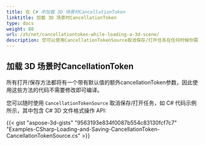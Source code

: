 ```yaml
---
title: 在 C# 中加载 3D 场景时CancellationToken
linktitle: 加载 3D 场景时CancellationToken
type: docs
weight: 80
url: /zh/net/cancellationtoken-while-loading-a-3d-scene/
description: 您可以使用CancellationTokenSource取消保存/打开任务在任何时候你需要与 C# 3D 文件操作和转换 API。
---
```

##  **加载 3D 场景时CancellationToken**
所有打开/保存方法都将有一个带有默认值的额外cancellationToken参数，因此使用这些方法的代码不需要修改即可编译。

您可以随时使用 `CancellationTokenSource` 取消保存/打开任务，如 C# 代码示例所示，其中包含 C# 3D 文件格式操作 API:

{{< gist "aspose-3d-gists" "9563193e834f0087b554c83130fcf7c7" "Examples-CSharp-Loading-and-Saving-CancellationToken-CancellationTokenSource.cs" >}}
